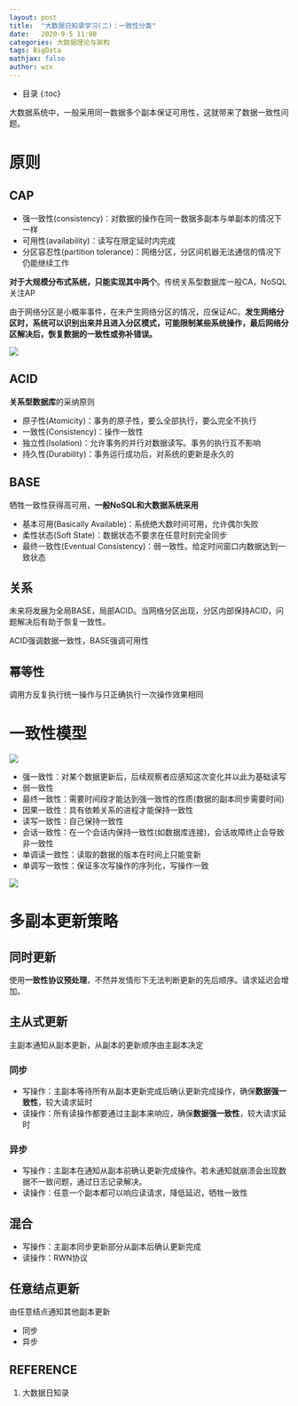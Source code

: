```yaml
---
layout: post
title:  "大数据日知录学习(二)：一致性分类"
date:   2020-9-5 11:00
categories: 大数据理论与架构
tags: BigData
mathjax: false
author: wzx
---
```


- 目录
{:toc}


大数据系统中，一般采用同一数据多个副本保证可用性，这就带来了数据一致性问题。





# 原则
## CAP
- 强一致性(consistency)：对数据的操作在同一数据多副本与单副本的情况下一样
- 可用性(availability)：读写在限定延时内完成
- 分区容忍性(partition tolerance)：网络分区，分区间机器无法通信的情况下仍能继续工作

**对于大规模分布式系统，只能实现其中两个**。传统关系型数据库一般CA，NoSQL关注AP

由于网络分区是小概率事件，在未产生网络分区的情况，应保证AC。**发生网络分区时，系统可以识别出来并且进入分区模式，可能限制某些系统操作，最后网络分区解决后，恢复数据的一致性或弥补错误。**

![](https://gitee.com/wangzxuan/images_bed/raw/master/images/20200519171858.png)

## ACID
**关系型数据库**的采纳原则

- 原子性(Atomicity)：事务的原子性，要么全部执行，要么完全不执行
- 一致性(Consistency)：操作一致性
- 独立性(Isolation)：允许事务的并行对数据读写。事务的执行互不影响
- 持久性(Durability)：事务运行成功后，对系统的更新是永久的

## BASE

牺牲一致性获得高可用，**一般NoSQL和大数据系统采用**

- 基本可用(Basically Available)：系统绝大数时间可用，允许偶尔失败
- 柔性状态(Soft State)：数据状态不要求在任意时刻完全同步
- 最终一致性(Eventual Consistency)：弱一致性。给定时间窗口内数据达到一致状态

## 关系
未来将发展为全局BASE，局部ACID。当网络分区出现，分区内部保持ACID，问题解决后有助于恢复一致性。

ACID强调数据一致性，BASE强调可用性

## 幂等性
调用方反复执行统一操作与只正确执行一次操作效果相同

# 一致性模型
![](https://gitee.com/wangzxuan/images_bed/raw/master/images/20200519194303.png)
- 强一致性：对某个数据更新后，后续观察者应感知这次变化并以此为基础读写
- 弱一致性
- 最终一致性：需要时间段才能达到强一致性的性质(数据的副本同步需要时间)
- 因果一致性：具有依赖关系的进程才能保持一致性
- 读写一致性：自己保持一致性
- 会话一致性：在一个会话内保持一致性(如数据库连接)，会话故障终止会导致非一致性
- 单调读一致性：读取的数据的版本在时间上只能变新
- 单调写一致性：保证多次写操作的序列化，写操作一致

![](https://gitee.com/wangzxuan/images_bed/raw/master/images/20200519195927.png)

# 多副本更新策略
## 同时更新
使用**一致性协议预处理**，不然并发情形下无法判断更新的先后顺序。请求延迟会增加。

## 主从式更新
主副本通知从副本更新，从副本的更新顺序由主副本决定
### 同步
- 写操作：主副本等待所有从副本更新完成后确认更新完成操作，确保**数据强一致性**，较大请求延时
- 读操作：所有读操作都要通过主副本来响应，确保**数据强一致性**，较大请求延时

### 异步
- 写操作：主副本在通知从副本前确认更新完成操作。若未通知就崩溃会出现数据不一致问题，通过日志记录解决。
- 读操作：任意一个副本都可以响应读请求，降低延迟，牺牲一致性

## 混合
- 写操作：主副本同步更新部分从副本后确认更新完成
- 读操作：RWN协议

## 任意结点更新
由任意结点通知其他副本更新

- 同步
- 异步

## REFERENCE

1. 大数据日知录

